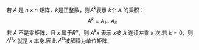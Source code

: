 
若 $A$ 是 $n×n$ 矩阵，$k$是正整数，则$A^{k}$表示 $k$个 $A$ 的乘积：$$A^{k}=A_1...A_k$$
若 $A$ 不是零矩阵，且 $x$ 属于$R^{n}$，则 $A^{k}x$ 表示 $x$被 $A$ 连续左乘 $k$ 次.若 $k=0$，则 $A^{0}x$ 就是 $x$ 本身.因此 $A^{0}$被解释为单位矩阵.

